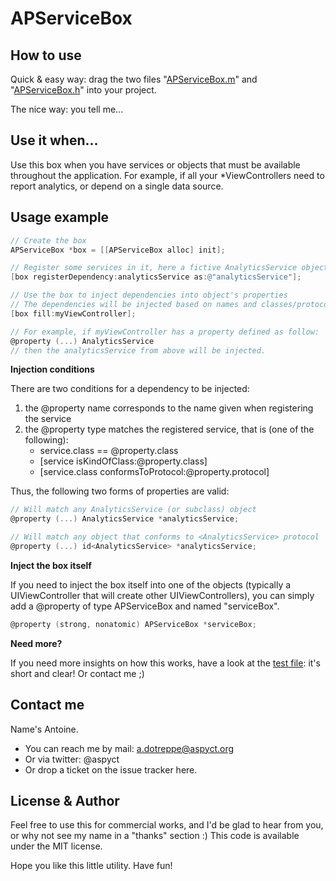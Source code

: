 APServiceBox
============

How to use
----------

Quick & easy way: drag the two files "[APServiceBox.m](https://github.com/aspyct/APServiceBox/blob/master/APServiceBox/APServiceBox.m)" and "[APServiceBox.h](https://github.com/aspyct/APServiceBox/blob/master/APServiceBox/APServiceBox.h)" into your project.

The nice way: you tell me...

Use it when...
--------------

Use this box when you have services or objects that must be available throughout the application.
For example, if all your *ViewControllers need to report analytics, or depend on a single data source.

Usage example
-------------

```objective-c
// Create the box
APServiceBox *box = [[APServiceBox alloc] init];

// Register some services in it, here a fictive AnalyticsService object
[box registerDependency:analyticsService as:@"analyticsService"];

// Use the box to inject dependencies into object's properties
// The dependencies will be injected based on names and classes/protocols
[box fill:myViewController];

// For example, if myViewController has a property defined as follow:
@property (...) AnalyticsService
// then the analyticsService from above will be injected.
```

**Injection conditions**

There are two conditions for a dependency to be injected:

1.  the @property name corresponds to the name given when registering the service
2.  the @property type matches the registered service, that is (one of the following):
    -   service.class == @property.class
    -   [service isKindOfClass:@property.class]
    -   [service.class conformsToProtocol:@property.protocol]
    
Thus, the following two forms of properties are valid:
```objective-c
// Will match any AnalyticsService (or subclass) object
@property (...) AnalyticsService *analyticsService;

// Will match any object that conforms to <AnalyticsService> protocol
@property (...) id<AnalyticsService> *analyticsService;
```

**Inject the box itself**

If you need to inject the box itself into one of the objects (typically a UIViewController that will create other UIViewControllers), you can simply add a @property of type APServiceBox and named "serviceBox".

```objective-c
@property (strong, nonatomic) APServiceBox *serviceBox;
```

**Need more?**

If you need more insights on how this works, have a look at the [test file](https://github.com/aspyct/APServiceBox/blob/master/APServiceBoxTests/TestCases/APServiceBoxTest.m): it's short and clear!
Or contact me ;)

Contact me
----------

Name's Antoine.
-   You can reach me by mail: a.dotreppe@aspyct.org
-   Or via twitter: @aspyct
-   Or drop a ticket on the issue tracker here.

License & Author
----------------

Feel free to use this for commercial works, and I'd be glad to hear from you, or why not see my name in a "thanks" section :)
This code is available under the MIT license.

Hope you like this little utility. Have fun!


